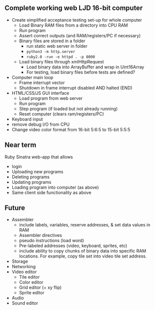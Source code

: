 Complete working web LJD 16-bit computer
----------------------------------------
- Create simplified acceptance testing set-up for whole computer
    - Load Binary RAM files from a directory into CPU RAM
    - Run program
    - Assert correct outputs (and RAM/registers/PC if necessary)
    - Binary files are stored in a folder
        - run static web server in folder
        - `python3 -m http.server`
        - `ruby2.0 -run -e httpd . -p 8000`
    - Load binary files through xmlHttpRequest
        - Load binary data into ArrayBuffer and wrap in Uint16Array
        - For testing, load binary files before tests are defined?
- Computer main loop
    - Frame interrupt vector
    - Shutdown in frame interrupt disabled AND halted (END)
- HTML/CSS/JS GUI interface
    - Load program from web server
    - Run program
    - Step program (if loaded but not already running)
    - Reset computer (clears ram/registers/PC)
- Keyboard input
- remove debug I/O from CPU
- Change video color format from 16-bit 5:6:5 to 15-bit 5:5:5


Near term
---------
Ruby Sinatra web-app that allows
- login
- Uploading new programs
- Deleting programs
- Updating programs
- Loading program into computer (as above)
- Same client side functionality as above


Future
------
- Assembler
    - include labels, variables, reserve addresses,
      & set data values in RAM
    - Assembler directives
    - pseudo instructions (load word)
    - Pre-labeled addresses (video, keyboard, sprites, etc)
    - include ability to copy chunks of binary data into specific RAM
      locations.  For example, copy tile set into video tile set
      address.
- Storage
- Networking
- Video editor
    - Tile editor
    - Color editor
    - Grid editor (+ xy flip)
    - Sprite editor
- Audio
- Sound editor
